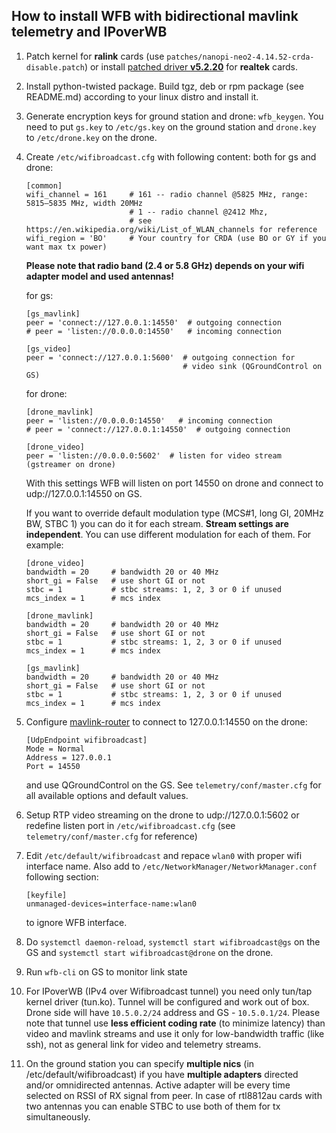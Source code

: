 How to install WFB with bidirectional mavlink telemetry and IPoverWB
--------------------------------------------------------------------
1. Patch kernel for **ralink** cards (use `patches/nanopi-neo2-4.14.52-crda-disable.patch`) or install [patched driver **v5.2.20**](https://github.com/svpcom/rtl8812au) for **realtek** cards.
2. Install python-twisted package. Build tgz, deb or rpm package (see README.md) according to your linux distro and install it.
3. Generate encryption keys for ground station and drone: `wfb_keygen`. You need to put `gs.key` to `/etc/gs.key` on the ground station and `drone.key` to `/etc/drone.key` on the drone.
4. Create `/etc/wifibroadcast.cfg` with following content:
   both for gs and drone:
   ```
   [common]
   wifi_channel = 161     # 161 -- radio channel @5825 MHz, range: 5815–5835 MHz, width 20MHz
                          # 1 -- radio channel @2412 Mhz, 
                          # see https://en.wikipedia.org/wiki/List_of_WLAN_channels for reference
   wifi_region = 'BO'     # Your country for CRDA (use BO or GY if you want max tx power)  
   ```

   **Please note that radio band (2.4 or 5.8 GHz) depends on your wifi adapter model and used antennas!**

   for gs:
   ```
   [gs_mavlink]
   peer = 'connect://127.0.0.1:14550'  # outgoing connection
   # peer = 'listen://0.0.0.0:14550'   # incoming connection

   [gs_video]
   peer = 'connect://127.0.0.1:5600'  # outgoing connection for
                                      # video sink (QGroundControl on GS)
   ```
   for drone:
   ```
   [drone_mavlink]
   peer = 'listen://0.0.0.0:14550'   # incoming connection
   # peer = 'connect://127.0.0.1:14550'  # outgoing connection

   [drone_video]
   peer = 'listen://0.0.0.0:5602'  # listen for video stream (gstreamer on drone)
   ```
   With this settings WFB will listen on port 14550 on drone and connect to udp://127.0.0.1:14550 on GS.

   If you want to override default modulation type (MCS#1, long GI, 20MHz BW, STBC 1)
   you can do it for each stream. **Stream settings are independent**. You can use different modulation for each of them.
   For example:
   ```
   [drone_video]
   bandwidth = 20     # bandwidth 20 or 40 MHz
   short_gi = False   # use short GI or not
   stbc = 1           # stbc streams: 1, 2, 3 or 0 if unused
   mcs_index = 1      # mcs index

   [drone_mavlink]
   bandwidth = 20     # bandwidth 20 or 40 MHz
   short_gi = False   # use short GI or not
   stbc = 1           # stbc streams: 1, 2, 3 or 0 if unused
   mcs_index = 1      # mcs index

   [gs_mavlink]
   bandwidth = 20     # bandwidth 20 or 40 MHz
   short_gi = False   # use short GI or not
   stbc = 1           # stbc streams: 1, 2, 3 or 0 if unused
   mcs_index = 1      # mcs index
   ```
   
5. Configure [mavlink-router](https://github.com/intel/mavlink-router) to connect to 127.0.0.1:14550 on the drone:
   ```
   [UdpEndpoint wifibroadcast]
   Mode = Normal
   Address = 127.0.0.1
   Port = 14550
   ```
   and use QGroundControl on the GS.
   See `telemetry/conf/master.cfg` for all available options and default values.
6. Setup RTP video streaming on the drone to udp://127.0.0.1:5602 or redefine listen port in `/etc/wifibroadcast.cfg` (see `telemetry/conf/master.cfg` for reference)
7. Edit `/etc/default/wifibroadcast` and repace `wlan0` with proper wifi interface name. Also add to `/etc/NetworkManager/NetworkManager.conf` following section:
   ```
   [keyfile]
   unmanaged-devices=interface-name:wlan0
   ```
   to ignore WFB interface.
8. Do `systemctl daemon-reload`, `systemctl start wifibroadcast@gs` on the GS and `systemctl start wifibroadcast@drone` on the drone.
9. Run `wfb-cli` on GS to monitor link state
10. For IPoverWB (IPv4 over Wifibroadcast tunnel) you need only tun/tap kernel driver (tun.ko).
    Tunnel will be configured and work out of box. Drone side will have ``10.5.0.2/24`` address and GS - ``10.5.0.1/24``.
    Please note that tunnel use **less efficient coding rate** (to minimize latency) than video and mavlink streams and use it only for low-bandwidth traffic (like ssh), not as general link for video and telemetry streams.
11. On the ground station you can specify **multiple nics** (in /etc/default/wifibroadcast) if you have **multiple adapters** directed and/or omnidirected antennas. Active adapter will be every time selected on RSSI of RX signal from peer. In case of rtl8812au cards with two antennas you can enable STBC to use both of them for tx simultaneously.